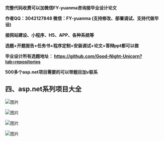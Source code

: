**完整代码收费可以加微信FY-yuanma咨询接毕业设计论文**

**作者QQ：3042127848 微信：FY-yuanma (支持修改、部署调试、支持代做毕设)**

**接网站建设、小程序、H5、APP、各种系统等**

**选题+开题报告+任务书+程序定制+安装调试+论文+答辩ppt都可以做**

**毕业设计所有选题地址： https://github.com/Good-Night-Unicorn?tab=repositories**


**500多个asp.net项目需要的可以带题目加v联系**
## 四、asp.net系列项目大全

![图片](https://github.com/user-attachments/assets/8d8ca1e6-1939-441c-9409-500d8e06d154)



![图片](https://github.com/user-attachments/assets/07b1c3fd-9760-44d4-9058-43ad5e1109ed)


![图片](https://github.com/user-attachments/assets/e38115ba-44ee-44d7-8e0d-ddc3b8d88206)



![图片](https://github.com/user-attachments/assets/308bf3e3-2ecc-419b-b821-e34ddbed29cc)
